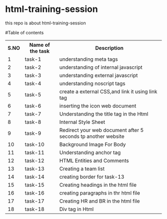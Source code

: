 # html-training-session
this repo is about html-training-session

#Table of contents

<table>
  <tr>
    <th>S.NO</th>
    <th>Name of the task</th>
    <th>Description</th>
  </tr>
  <tr>
    <td>1</td>
    <td>task-1</td>
    <td>understanding meta tags</td>
  </tr>
  <tr>
    <td>2</td>
    <td>task-2</td>
    <td>understanding of internal javascript</td>
  </tr>
  <tr>
    <td>3</td>
    <td>task-3</td>
    <td>understanding external javascript</td>
  </tr>
  <tr>
    <td>4</td>
    <td>task-4</td>
    <td>understanding noscript tags</td>
  </tr>
  <tr>
    <td>5</td>
    <td>task-5</td>
    <td>create a external CSS,and link it using link tag</td>
  </tr>
  <tr>
    <td>6</td>
    <td>task-6</td>
    <td>inserting the icon web document</td>
  </tr>
  <tr>
    <td>7</td>
    <td>task-7</td>
    <td>Understanding the title tag in the Html</td>
  </tr>
  <tr>
    <td>8</td>
    <td>task-8</td>
    <td>Internal Style Sheet </td>
  </tr>
  <tr>
    <td>9</td>
    <td>task-9</td>
    <td>Redirect your web document after 5 seconds tp another website</td>
  </tr>
  <tr>
    <td>10</td>
    <td>task-10</td>
    <td>Background Image For Body</td>
  </tr>
  <tr>
    <td>11</td>
    <td>task-11</td>
    <td>Understanding anchor tag</td>
  </tr>
  <tr>
    <td>12</td>
    <td>task-12</td>
    <td>HTML Entities and Comments</td>
  <tr>
    <td>13</td>
    <td>task-13</td>
    <td>Creating a team list </td>
    </tr>
  <tr>
    <td>14</td>
    <td>task-14</td>
    <td>creating border for task-13</td>
  </tr>
  <tr>
  <td>15</td>
  <td>task-15</td>
  <td>Creating headings in the html file</td>
  </tr>
  <tr>
  <td>16</td>
  <td>task-16</td>
  <td>creating paragraphs in thr html file</td>
  </tr>
  <tr>
  <td>17</td>
  <td>task-17</td>
  <td>Creating HR and BR in the html file</td>
  </tr>
  <tr>
  <td>18</td>
  <td>task-18</td>
  <td>Div tag in Html</td>
  </tr>

<table>
  
